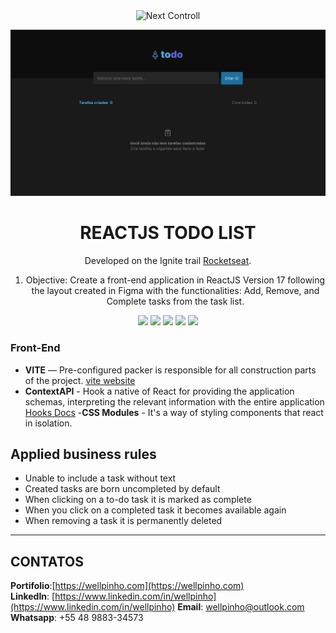 <div align="center">
  <img src="./src/assets/logo.svg" height="100px" alt="Next Controll"/>
</div>

![Home page](./01.png)

<div align="center">

# REACTJS TODO LIST

Developed on the Ignite trail [Rocketseat](https://www.rocketseat.com.br/).

1. Objective: Create a front-end application in ReactJS Version 17 following the layout created in Figma with the functionalities: Add, Remove, and Complete tasks from the task list.

![](https://img.shields.io/badge/autor-wellpinho-brightgreen)
![](https://img.shields.io/badge/Language-Typescript-brightgreen)
![](https://img.shields.io/badge/Front--End-ReactJS-brightgreen)
![](https://img.shields.io/badge/Front--End-SASS-brightgreen)
![](https://img.shields.io/badge/Layout-Figma-brightgreen)

</div>

### Front-End

- **VITE** — Pre-configured packer is responsible for all construction parts of the project. [vite website](https://vitejs.dev/)
- **ContextAPI** - Hook a native of React for providing the application schemas, interpreting the relevant information with the entire application [Hooks Docs](https://pt-br.reactjs.org/docs/hooks-intro.html) -**CSS Modules** - It's a way of styling components that react in isolation.

## Applied business rules

- Unable to include a task without text
- Created tasks are born uncompleted by default
- When clicking on a to-do task it is marked as complete
- When you click on a completed task it becomes available again
- When removing a task it is permanently deleted

---

## CONTATOS

**Portifolio**:[https://wellpinho.com](https://wellpinho.com)  
**LinkedIn**: [https://www.linkedin.com/in/wellpinho](https://www.linkedin.com/in/wellpinho)
**Email**: wellpinho@outlook.com
**Whatsapp**: +55 48 9883-34573
